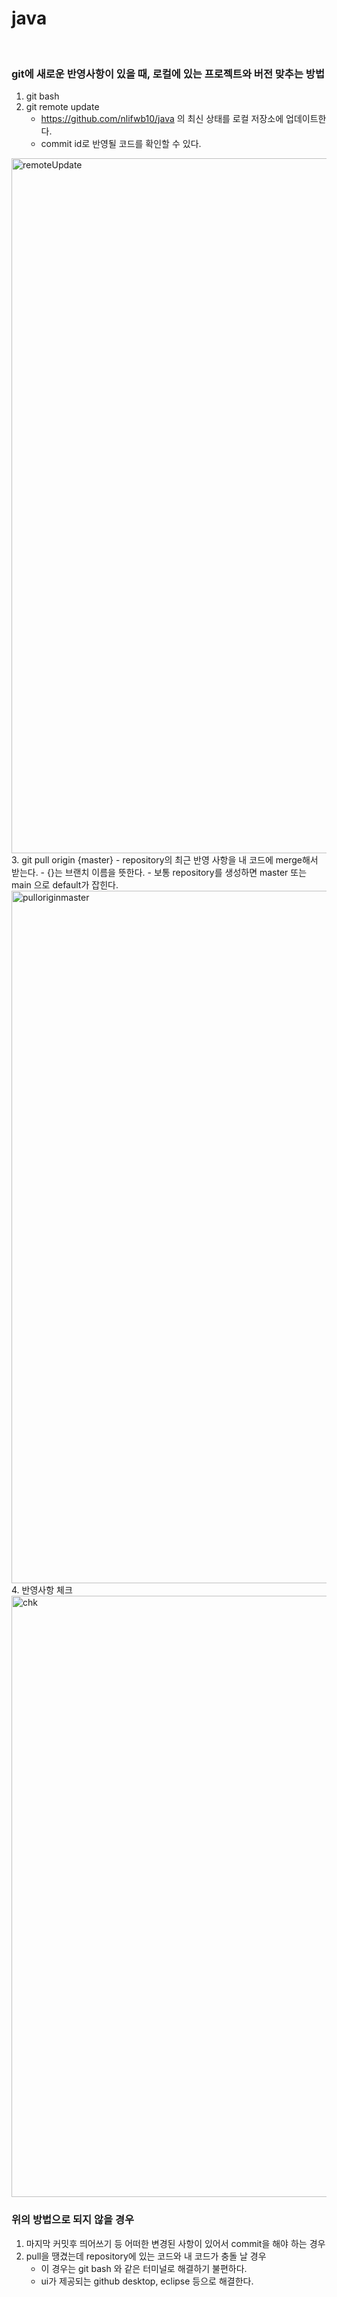 # java

<br>

### git에 새로운 반영사항이 있을 때, 로컬에 있는 프로젝트와 버전 맞추는 방법
1. git bash 
2. git remote update
    - https://github.com/nlifwb10/java 의 최신 상태를 로컬 저장소에 업데이트한다.
    - commit id로 반영될 코드를 확인할 수 있다.
<img width="1112" alt="remoteUpdate" src="https://user-images.githubusercontent.com/35926413/101282244-510ad600-3817-11eb-9e25-234eba51fc7d.png">
3. git pull origin {master}
    - repository의 최근 반영 사항을 내 코드에 merge해서 받는다.
    - {}는 브랜치 이름을 뜻한다.
    - 보통 repository를 생성하면 master 또는 main 으로 default가 잡힌다.
<img width="1108" alt="pulloriginmaster" src="https://user-images.githubusercontent.com/35926413/101282246-536d3000-3817-11eb-83fd-f9a527ab6318.png">
4. 반영사항 체크
<img width="962" alt="chk" src="https://user-images.githubusercontent.com/35926413/101282247-5536f380-3817-11eb-94e3-99920ae183c7.png">


### 위의 방법으로 되지 않을 경우
1. 마지막 커밋후 띄어쓰기 등 어떠한 변경된 사항이 있어서 commit을 해야 하는 경우
2. pull을 땡겼는데 repository에 있는 코드와 내 코드가 충돌 날 경우
    - 이 경우는 git bash 와 같은 터미널로 해결하기 불편하다.
    - ui가 제공되는 github desktop, eclipse 등으로 해결한다.

